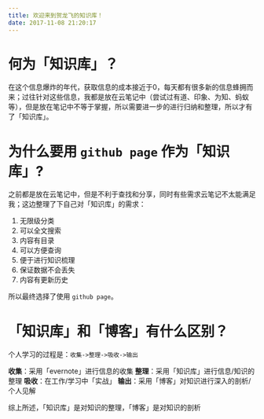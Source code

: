 ```yaml
---
title: 欢迎来到贺龙飞的知识库！
date: 2017-11-08 21:20:17
---
```


# 何为「知识库」？
在这个信息爆炸的年代，获取信息的成本接近于0，每天都有很多新的信息蜂拥而来；过往针对这些信息，我都是放在云笔记中（尝试过有道、印象、为知、蚂蚁等），但是放在笔记中不等于掌握，所以需要进一步的进行归纳和整理，所以才有了「知识库」。

# 为什么要用 `github page` 作为「知识库」?
之前都是放在云笔记中，但是不利于查找和分享，同时有些需求云笔记不太能满足我；这边整理了下自己对「知识库」的需求：
1. 无限级分类
2. 可以全文搜索
3. 内容有目录
4. 可以方便查询
5. 便于进行知识梳理
6. 保证数据不会丢失
7. 内容有更新历史

所以最终选择了使用 `github page`。

# 「知识库」和「博客」有什么区别？
个人学习的过程是：`收集->整理->吸收->输出`

**收集**：采用「evernote」进行信息的收集
**整理**：采用「知识库」进行信息/知识的整理
**吸收**：在工作/学习中「实战」
**输出**：采用「博客」对知识进行深入的剖析/个人见解

综上所述，「知识库」是对知识的整理，「博客」是对知识的剖析
